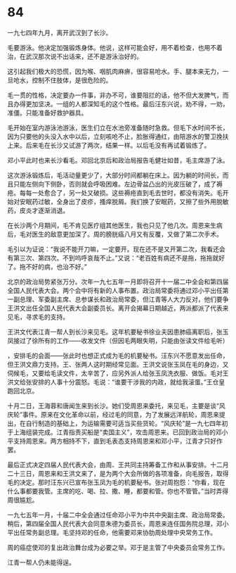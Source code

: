 # 84

一九七四年九月，离开武汉到了长沙。

毛要游泳。他决定加强锻炼身体。他说，这样可能会好，用不着检查，也用不着治，在武汉那次说不出话来，还不是游泳治好的。

这引起我们极大的恐慌，因为喉、咽肌肉麻痹，很容易呛水。手、腿本来无力，一旦呛水，控制不住肢体，是很危险的。

毛一贯的性格，决定要办一件事，非办不可，谁要阻拦的话，他不但大发脾气，而且办得更加坚决。一组的人都深知毛的这个性格。最后汪东兴说，劝不得，一劝，准僵。只能准备好救护器具。

毛开始在室内游泳池游泳，医生们立在水池旁准备随时急救。但毛下水时间不长，因为只要他的头没入水中以后，立刻咳呛不止，脸胀得通红，由陪游水的警卫挽扶上来。后来毛在长沙又试游了两次，结果一样。以后毛没有再试着锻炼了。

邓小平此时也来长沙看毛。邓回北京后和政治局报告毛健壮如昔，毛主席游了泳。

这次游泳锻炼后，毛活动量更少了，大部分时间都躺在床上。因为躺的时间长，而且只能左侧向下侧卧，否则就会呼吸困难。左边骨盆凸出的光皮压破了，成了褥疮。每每一处愈合了，另一处又破损。这些褥疮直到毛去世时，都没有消失。毛开始对安眠药过敏，全身出了皮疹，搔痒脱屑。我们换了安眠药，又擦了些外用脱敏药，皮炎才逐渐消退。

在长沙两个月期间，毛不肯见医疗组其他医生，我也只见了他几次。周恩来生病后，毛对医生的敌意更加深了。周的膀胱癌八月又有反覆，又做了第二次手术。

毛引以为证说：“我说不能开刀嘛，一定要开。现在还不是又开第二次，我看还会有第三次、第四次。不到呜呼哀哉不止。”又说：“老百姓有病还不是拖，拖拖就好了。拖不好的病，也治不好。”

北京的政治局势紧张万分。次年一九七五年一月即将召开十一届二中全会和第四届全国人民代表大会。两个会中将有新的人事布置。政治局常委将通过邓小平出任第一副总理、军委副主席、总参谋长和政治局常委，但江青等人大力反对，他们要争王洪文出任全国人民代表大会副委员长。离开会揭幕日期越近，两派都派了代表来见毛，寻求毛的支持。

王洪文代表江青一帮人到长沙来见毛。这年机要秘书徐业夫因患肺癌离职后，张玉凤接过了徐所有的工作——收发文件（但因毛两眼失明，只能由张读文件给毛听）

，安排毛的会面——张此时也想正式成为毛的机要秘书。汪东兴不愿意发出任命，但王洪文鼎力支持。王、张两人这时期经常见面。王洪文说张玉凤在毛的身边，又伺候毛，又要给毛读文件，太辛苦了，应另外派人给张玉凤洗衣服、做饭。毛对王洪文给张安排的人事十分震怒。毛说：“谁要干涉我的内政，就给我滚蛋。”王仓皇跑回北京。

十月二日，王海蓉和唐闻生来到长沙。她们受周恩来委托，来见毛，主要是谈“风庆轮”事件。原来在文化革命以前，经过毛的同意，为了发展远洋航轮，周恩来提出，在自行制造的基础上，为运输需要可适当买些货轮。“风庆轮”是一九七四年初于上海组装完成。江青指责买船是“卖国主义”，攻击周恩来。已回到政治局的邓小平支持周恩来。两方相持不下，直到毛表态支持周恩来和邓小平，江青才只好作罢。

最后正式决定四届人民代表大会，由周、王共同主持筹备工作和从事安排。十二月二十三日，周恩来和王洪文来了，是为两个大会所做的各项准备，向毛报告，取得毛的决定。那时汪东兴已宣布张玉凤为毛的机要秘书。张对周抱怨：“你看，现在什么事都要我管。主席的吃、喝、拉、撒、睡，都要和管。你也不管管。”当时弄得周很尴尬。

一九七五年一月，十届二中全会通过任命邓小平为中共中央副主席、政治局常委。稍后，第四届全国人民代表大会同意朱德为委员长，周恩来连任国务院总理，邓小平出任常务副总理。毛坚持邓的任命，他需要邓来协肋周处理中央常务工作。

周的癌症使邓的复出政治舞台成为必要之举。邓于是主管了中央委员会常务工作。

江青一帮人仍未能得逞。
